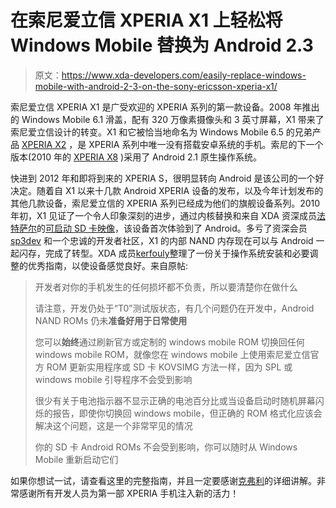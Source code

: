 # 在索尼爱立信 XPERIA X1 上轻松将 Windows Mobile 替换为 Android 2.3

> 原文：<https://www.xda-developers.com/easily-replace-windows-mobile-with-android-2-3-on-the-sony-ericsson-xperia-x1/>

索尼爱立信 XPERIA X1 是广受欢迎的 XPERIA 系列的第一款设备。2008 年推出的 Windows Mobile 6.1 滑盖，配有 320 万像素摄像头和 3 英寸屏幕，X1 带来了索尼爱立信设计的转变。X1 和它被恰当地命名为 Windows Mobile 6.5 的兄弟产品 [XPERIA X2](http://forum.xda-developers.com/forumdisplay.php?f=647) ，是 XPERIA 系列中唯一没有搭载安卓系统的手机。索尼的下一个版本(2010 年的 [XPERIA X8](http://forum.xda-developers.com/forumdisplay.php?f=846) )采用了 Android 2.1 原生操作系统。

快进到 2012 年和即将到来的 XPERIA S，很明显转向 Android 是该公司的一个好决定。随着自 X1 以来十几款 Android XPERIA 设备的发布，以及今年计划发布的其他几款设备，索尼爱立信的 XPERIA 系列已经成为他们的旗舰设备系列。2010 年初，X1 见证了一个令人印象深刻的进步，通过内核替换和来自 XDA 资深成员[法特萨尔](http://forum.xda-developers.com/member.php?u=434568)的[可启动 SD 卡映像](http://forum.xda-developers.com/showthread.php?t=609463)，该设备首次体验到了 Android。多亏了资深会员 [sp3dev](http://forum.xda-developers.com/member.php?u=320105) 和一个忠诚的开发者社区，X1 的内部 NAND 内存现在可以与 Android 一起闪存，完成了转型。XDA 成员[kerfouly](http://forum.xda-developers.com/member.php?u=1736946)整理了一份关于操作系统安装和必要调整的优秀指南，以使设备感觉良好。来自原帖:

> 开发者对你的手机发生的任何损坏都不负责，所以要清楚你在做什么
> 
> 请注意，开发仍处于“T0”测试版状态，有几个问题仍在开发中，Android NAND ROMs 仍未**准备好用于日常使用**
> 
> 您可以**始终**通过刷新官方或定制的 windows mobile ROM 切换回任何 windows mobile ROM，就像您在 windows mobile 上使用索尼爱立信官方 ROM 更新实用程序或 SD 卡 KOVSIMG 方法一样，因为 SPL 或 windows mobile 引导程序不会受到影响
> 
> 很少有关于电池指示器不显示正确的电池百分比或当设备启动时随机屏幕闪烁的报告，即使你切换回 windows mobile，但正确的 ROM 格式化应该会解决这个问题，这是一个非常罕见的情况
> 
> 你的 SD 卡 Android ROMs 不会受到影响，你可以随时从 Windows Mobile 重新启动它们

如果你想试一试，请查看这里的完整指南，并且一定要感谢[克弗利](http://forum.xda-developers.com/member.php?u=1736946)的详细讲解。非常感谢所有开发人员为第一部 XPERIA 手机注入新的活力！
